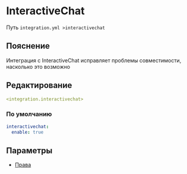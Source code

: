 # InteractiveChat
Путь `integration.yml >interactivechat`

## Пояснение
Интеграция с InteractiveChat исправляет проблемы совместимости, насколько это возможно

## Редактирование
```yaml
<integration.interactivechat>
```

### По умолчанию
```yaml
interactivechat:
  enable: true
```

## Параметры

- [Права](/docs/permission/integration/interactivechat/)

<!--@include: @/parts/enable.md-->

